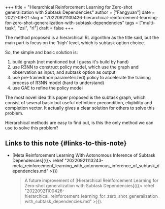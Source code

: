 +++
title = "Hierarchical Reinforcement Learning for Zero-shot generalization with Subtask Dependencies"
author = ["Fangyuan"]
date = 2022-09-21
slug = "20220921100426-hierarchical-reinforcement-learning-for-zero-shot-generalization-with-subtask-dependencies"
tags = ["multi-task", "zsl", "rl"]
draft = false
+++

The method proposed is a hierarchical RL algorithm as the title said, but the main part is focus on the 'high' level, which is subtask option choice.

So, the simple and basic solution is:

1.  build graph (not mentioned but I guess it's build by hand)
2.  use R3NN to construct policy model, which use the graph and observation as input, and subtask option as output
3.  use pre-trained(non parameterized) policy to accelerate the training process of R3NN model (hard to understand)
4.  use GAE to refine the policy model

The most novel idea this paper proposed is the subtask graph, which consist of several basic but useful definition: precondition, eligibility and completion vector. It actually gives a clear solution for others to solve this problem.

Hierarchical methods are easy to find out, is this the only method we can use to solve this problem?


## Links to this note {#links-to-this-note}

-   [Meta Reinforcement Learning With Aotonomous Inference of Subtask Dependencies]({{< relref "20220921113243-meta_reinforcement_learning_with_aotonomous_inference_of_subtask_dependencies.md" >}})

    > A future improvement of [Hierarchical Reinforcement Learning for Zero-shot generalization with Subtask Dependencies]({{< relref "20220921100426-hierarchical_reinforcement_learning_for_zero_shot_generalization_with_subtask_dependencies.md" >}}).
